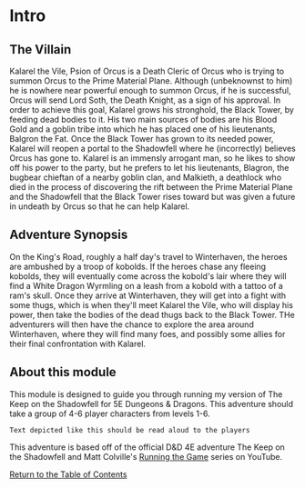 # Intro

## The Villain

Kalarel the Vile, Psion of Orcus is a Death Cleric of Orcus who is trying to summon Orcus to the Prime Material Plane. Although (unbeknownst to him) he is nowhere near powerful enough to summon Orcus, if he is successful, Orcus will send Lord Soth, the Death Knight, as a sign of his approval. In order to achieve this goal, Kalarel grows his stronghold, the Black Tower, by feeding dead bodies to it. His two main sources of bodies are his Blood Gold and a goblin tribe into which he has placed one of his lieutenants, Balgron the Fat. Once the Black Tower has grown to its needed power, Kalarel will reopen a portal to the Shadowfell where he (incorrectly) believes Orcus has gone to. Kalarel is an immensly arrogant man, so he likes to show off his power to the party, but he prefers to let his lieutenants, Blagron, the bugbear chieftan of a nearby goblin clan, and Malkieth, a deathlock who died in the process of discovering the rift between the Prime Material Plane and the Shadowfell that the Black Tower rises toward but was given a future in undeath by Orcus so that he can help Kalarel.

## Adventure Synopsis

On the King's Road, roughly a half day's travel to Winterhaven, the heroes are ambushed by a troop of kobolds. If the heroes chase any fleeing kobolds, they will eventually come across the kobold's lair where they will find a White Dragon Wyrmling on a leash from a kobold with a tattoo of a ram's skull. Once they arrive at Winterhaven, they will get into a fight with some thugs, which is when they'll meet Kalarel the Vile, who will display his power, then take the bodies of the dead thugs back to the Black Tower. THe adventurers will then have the chance to explore the area around Winterhaven, where they will find many foes, and possibly some allies for their final confrontation with Kalarel.

## About this module

This module is designed to guide you through running my version of The Keep on the Shadowfell for 5E Dungeons & Dragons. This adventure should take a group of 4-6 player characters from levels 1-6.

    Text depicted like this should be read aloud to the players

This adventure is based off of the official D&D 4E adventure The Keep on the Shadowfell and Matt Colville's [Running the Game](https://www.youtube.com/watch?v=e-YZvLUXcR8&list=PLlUk42GiU2guNzWBzxn7hs8MaV7ELLCP_) series on YouTube.

[Return to the Table of Contents](index.md)
